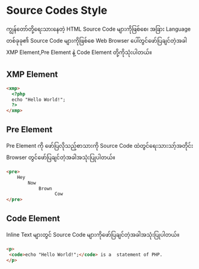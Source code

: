 # Source Codes Style

ကျွန်တော်တို့ရေးသားနေတဲ့ HTML Source Code များကိုဖြစ်စေ၊ အခြား Language တစ်ခုခု၏ Source Code များကိုဖြစ်စေ Web Browser ပေါ်တွင်ဖော်ပြချင်တဲ့အခါ XMP Element,Pre Element နဲ့ Code Element တို့ကိုသုံးပါတယ်။

## XMP Element

```html
<xmp>
  <?php
  echo "Hello World!";
  ?>
</xmp>
```

## Pre Element

Pre Element ကို ဖော်ပြလိုသည့်စာသားကို Source Code ထဲတွင်ရေးသားသာ့်အတိုင်း Browser တွင်ဖော်ပြချင်တဲ့အခါအသုံးပြုပါတယ်။

```html
<pre>
    Hey
        Now
            Brown
                  Cow
</pre>
```

## Code Element

Inline Text များတွင် Source Code များကိုဖော်ပြချင်တဲ့အခါအသုံးပြုပါတယ်။

```html
<p>
 <code>echo "Hello World!";</code> is a  statement of PHP.
</p>
```